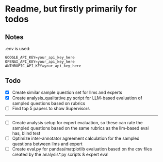 # Readme, but firstly primarily for todos

## Notes

.env is used:

```
GOOGLE_API_KEY=your_api_key_here
OPENAI_API_KEY=your_api_key_here
ANTHROPIC_API_KEY=your_api_key_here
```

## Todo

-   [x] Create similar sample question set for llms and experts
-   [x] Create analysis_qualitative.py script for LLM-based evaluation of sampled questions based on rubrics
-   [ ] Find top 5 papers to show Supervisors
---
-   [ ] Create analysis setup for expert evaluation, so these can rate the sampled questions based on the same rubrics as the llm-based eval has, blind test
-   [ ] Optimize inter-annotator agreement calculation for the sampled questions between llms and expert
-   [ ] Create eval.py for pandas/matplotlib evaluation based on the csv files created by the analysis*.py scripts & expert eval
